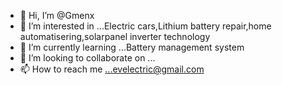 - 👋 Hi, I’m @Gmenx
- 👀 I’m interested in ...Electric cars,Lithium battery repair,home automatisering,solarpanel inverter technology
- 🌱 I’m currently learning ...Battery management system
- 💞️ I’m looking to collaborate on ...
- 📫 How to reach me ...evelectric@gmail.com

<!---
Gmenx/Gmenx is a ✨ special ✨ repository because its `README.md` (this file) appears on your GitHub profile.
You can click the Preview link to take a look at your changes.
--->
